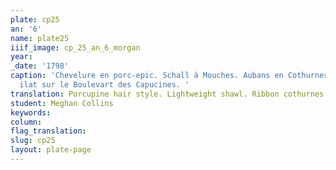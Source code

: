 ```yaml
---
plate: cp25
an: '6'
name: plate25
iiif_image: cp_25_an_6_morgan
year: 
_date: '1798'
caption: 'Chevelure en porc-epic. Schall à Mouches. Aubans en Cothurnes. Des d''ap
  ilat sur le Boulevart des Capucines. '
translation: Porcupine hair style. Lightweight shawl. Ribbon cothurnes (types of Greek-style, laced shoes). Apprentices on Boulevart des Capucines. 
student: Meghan Collins
keywords: 
column: 
flag_translation: 
slug: cp25
layout: plate-page
---
```


